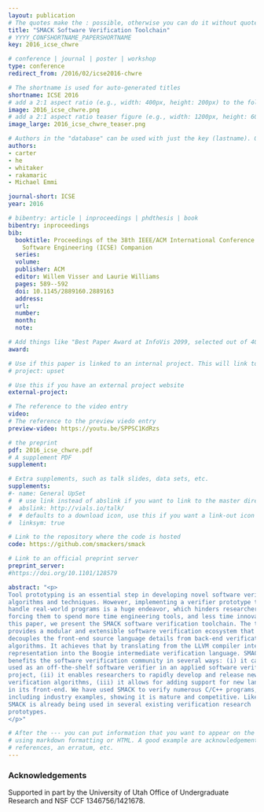 ```yaml
---
layout: publication
# The quotes make the : possible, otherwise you can do it without quotes
title: "SMACK Software Verification Toolchain"
# YYYY_CONFSHORTNAME_PAPERSHORTNAME
key: 2016_icse_chwre

# conference | journal | poster | workshop
type: conference
redirect_from: /2016/02/icse2016-chwre

# The shortname is used for auto-generated titles
shortname: ICSE 2016
# add a 2:1 aspect ratio (e.g., width: 400px, height: 200px) to the folder /assets/images/papers/
image: 2016_icse_chwre.png
# add a 2:1 aspect ratio teaser figure (e.g., width: 1200px, height: 600px) to the folder /assets/images/papers/
image_large: 2016_icse_chwre_teaser.png

# Authors in the "database" can be used with just the key (lastname). Others can be written properly.
authors:
- carter
- he
- whitaker
- rakamaric
- Michael Emmi

journal-short: ICSE
year: 2016

# bibentry: article | inproceedings | phdthesis | book
bibentry: inproceedings
bib:
  booktitle: Proceedings of the 38th IEEE/ACM International Conference on
    Software Engineering (ICSE) Companion
  series:
  volume:
  publisher: ACM
  editor: Willem Visser and Laurie Williams
  pages: 589--592
  doi: 10.1145/2889160.2889163
  address:
  url:
  number:
  month:
  note:

# Add things like "Best Paper Award at InfoVis 2099, selected out of 4000 submissions"
award:

# Use if this paper is linked to an internal project. This will link to the project site
# project: upset

# Use this if you have an external project website
external-project:

# The reference to the video entry
video: 
# The reference to the preview viedo entry
preview-video: https://youtu.be/SPPSC1KdRzs

# the preprint
pdf: 2016_icse_chwre.pdf
# A supplement PDF
supplement:

# Extra supplements, such as talk slides, data sets, etc.
supplements:
#- name: General UpSet
#  # use link instead of abslink if you want to link to the master directory
#  abslink: http://vials.io/talk/
#  # defaults to a download icon, use this if you want a link-out icon
#  linksym: true

# Link to the repository where the code is hosted
code: https://github.com/smackers/smack

# Link to an official preprint server
preprint_server:
#https://doi.org/10.1101/128579

abstract: "<p>
Tool prototyping is an essential step in developing novel software verification
algorithms and techniques. However, implementing a verifier prototype that can
handle real-world programs is a huge endeavor, which hinders researchers by
forcing them to spend more time engineering tools, and less time innovating. In
this paper, we present the SMACK software verification toolchain. The toolchain
provides a modular and extensible software verification ecosystem that
decouples the front-end source language details from back-end verification
algorithms. It achieves that by translating from the LLVM compiler intermediate
representation into the Boogie intermediate verification language. SMACK
benefits the software verification community in several ways: (i) it can be
used as an off-the-shelf software verifier in an applied software verification
project, (ii) it enables researchers to rapidly develop and release new
verification algorithms, (iii) it allows for adding support for new languages
in its front-end. We have used SMACK to verify numerous C/C++ programs,
including industry examples, showing it is mature and competitive. Likewise,
SMACK is already being used in several existing verification research
prototypes.
</p>"

# After the --- you can put information that you want to appear on the website
# using markdown formatting or HTML. A good example are acknowledgements, extra
# references, an erratum, etc.
---
```

### Acknowledgements

Supported in part by the University of Utah Office of Undergraduate Research
and NSF CCF 1346756/1421678.

